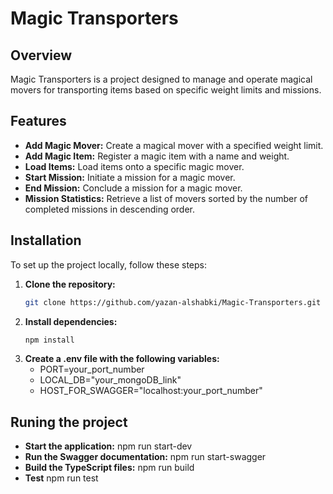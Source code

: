 # Magic Transporters

## Overview
Magic Transporters is a project designed to manage and operate magical movers for transporting items based on specific weight limits and missions.

## Features
- **Add Magic Mover:** Create a magical mover with a specified weight limit.
- **Add Magic Item:** Register a magic item with a name and weight.
- **Load Items:** Load items onto a specific magic mover.
- **Start Mission:** Initiate a mission for a magic mover.
- **End Mission:** Conclude a mission for a magic mover.
- **Mission Statistics:** Retrieve a list of movers sorted by the number of completed missions in descending order.

## Installation
To set up the project locally, follow these steps:

1. **Clone the repository:**
   ```bash
   git clone https://github.com/yazan-alshabki/Magic-Transporters.git
2. **Install dependencies:**
   ```bash
   npm install
3. **Create a .env file with the following variables:**
      - PORT=your_port_number
      - LOCAL_DB="your_mongoDB_link"
      - HOST_FOR_SWAGGER="localhost:your_port_number"
   
## Runing the project
 - **Start the application:** npm run start-dev
 - **Run the Swagger documentation:** npm run start-swagger
 - **Build the TypeScript files:** npm run build
 - **Test** npm run test




